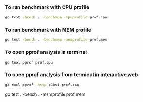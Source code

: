 ### To run benchmark with CPU profile
```sh
go test -bench . -benchmem -cpuprofile prof.cpu
```

### To run benchmark with MEM profile
```sh
go test -bench . -benchmem -memprofile prof.mem
```

### To open pprof analysis in terminal
```sh
go tool pprof prof.cpu
```

### To open pprof analysis from terminal in interactive web 
```sh
go tool pprof -http :8091 prof.cpu
```

go test . -bench . -memprofile prof.mem